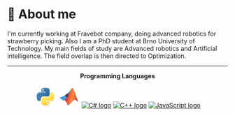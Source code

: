 # :man: About me

I'm currently working at Fravebot company, doing advanced robotics for strawberry picking. Also I am a PhD student at Brno University of Technology. My main fields of study are Advanced robotics and Artificial intelligence. The field overlap is then directed to Optimization.

---

<p align="center"> <b> Programming Languages </b> </p>

<p align="center">
<a href="https://www.python.org/"><img src="https://github.com/devicons/devicon/blob/master/icons/python/python-original.svg" alt="Python logo" width="50wv" height="50hw"/></a>
<a href="https://www.mathworks.com/products/matlab.html"><img src="https://github.com/devicons/devicon/blob/master/icons/matlab/matlab-original.svg" alt="Matlab logo" width="50wv" height="50hw"/></a>
<a href="https://learn.microsoft.com/en-us/dotnet/csharp/"><img src="https://cdn.cdnlogo.com/logos/c/27/c.svg" alt="C# logo" width="50wv" height="50hw"/></a>
<a href="https://learn.microsoft.com/en-us/cpp/?view=msvc-170"><img src="https://cdn.cdnlogo.com/logos/c/76/c.svg" alt="C++ logo" width="50wv" height="50hw"/></a>
<a href="https://developer.mozilla.org/en-US/docs/Web/JavaScript"><img src="https://upload.wikimedia.org/wikipedia/commons/9/99/Unofficial_JavaScript_logo_2.svg" alt="JavaScript logo" width="50wv" height="50hw"/></a>
</p>
